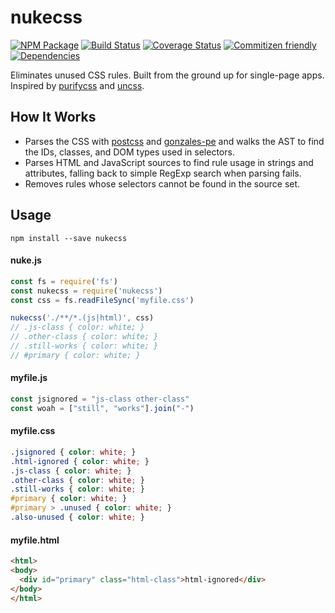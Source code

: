 # nukecss
[![NPM Package](https://badge.fury.io/js/nukecss.svg)](https://www.npmjs.com/package/nukecss)
[![Build Status](https://travis-ci.org/patrickhulce/nukecss.svg?branch=master)](https://travis-ci.org/patrickhulce/nukecss)
[![Coverage Status](https://coveralls.io/repos/github/patrickhulce/nukecss/badge.svg?branch=master)](https://coveralls.io/github/patrickhulce/nukecss?branch=master)
[![Commitizen friendly](https://img.shields.io/badge/commitizen-friendly-brightgreen.svg)](http://commitizen.github.io/cz-cli/)
[![Dependencies](https://david-dm.org/patrickhulce/nukecss.svg)](https://david-dm.org/patrickhulce/nukecss)

Eliminates unused CSS rules. Built from the ground up for single-page apps. Inspired by [purifycss](https://github.com/purifycss/purifycss) and [uncss](https://github.com/giakki/uncss).

## How It Works
* Parses the CSS with [postcss](https://github.com/postcss/postcss) and [gonzales-pe](https://github.com/tonyganch/gonzales-pe) and walks the AST to find the IDs, classes, and DOM types used in selectors.
* Parses HTML and JavaScript sources to find rule usage in strings and attributes, falling back to simple RegExp search when parsing fails.
* Removes rules whose selectors cannot be found in the source set.

## Usage
`npm install --save nukecss`

#### nuke.js
```js
const fs = require('fs')
const nukecss = require('nukecss')
const css = fs.readFileSync('myfile.css')

nukecss('./**/*.(js|html)', css)
// .js-class { color: white; }
// .other-class { color: white; }
// .still-works { color: white; }
// #primary { color: white; }
```

#### myfile.js
```js
const jsignored = "js-class other-class"
const woah = ["still", "works"].join("-")
```

#### myfile.css
```css
.jsignored { color: white; }
.html-ignored { color: white; }
.js-class { color: white; }
.other-class { color: white; }
.still-works { color: white; }
#primary { color: white; }
#primary > .unused { color: white; }
.also-unused { color: white; }
```

#### myfile.html
```html
<html>
<body>
  <div id="primary" class="html-class">html-ignored</div>
</body>
</html>
```
